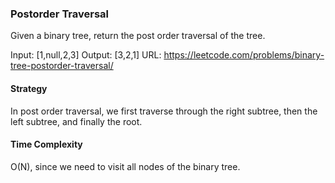 ### Postorder Traversal
Given a binary tree, return the post order traversal of the tree. 

Input: [1,null,2,3]
Output: [3,2,1]
URL: https://leetcode.com/problems/binary-tree-postorder-traversal/

#### Strategy
In post order traversal, we first traverse through the right subtree, then the left subtree, and finally the root.

#### Time Complexity
O(N), since we need to visit all nodes of the binary tree. 